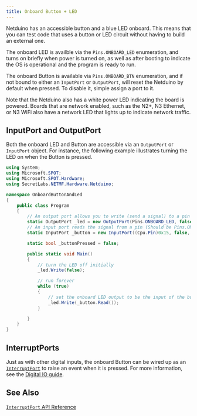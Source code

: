 ```yaml
---
title: Onboard Button + LED
---
```


Netduino has an accessible button and a blue LED onboard. This means that you can test code that uses a button or LED circuit without having to build an external one.

The onboard LED  is availble via the `Pins.ONBOARD_LED` enumeration, and turns on briefly when power is turned on, as well as after booting to indicate the OS is operational and the program is ready to run.

The onboard Button is available via `Pins.ONBOARD_BTN` enumeration, and if not bound to either an `InputPort` or `OutputPort`, will reset the Netduino by default when pressed. To disable it, simple assign a port to it.

Note that the Netduino also has a white power LED indicating the board is powered. Boards that are network enabled, such as the N2+, N3 Ethernet, or N3 WiFi also have a network LED that lights up to indicate network traffic. 

## InputPort and OutputPort

Both the onboard LED and Button are accessible via an `OutputPort` or `InputPort` object. For instance, the following example illustrates turning the LED on when the Button is pressed.


```csharp
using System;
using Microsoft.SPOT;
using Microsoft.SPOT.Hardware;
using SecretLabs.NETMF.Hardware.Netduino;

namespace OnboardButtonAndLed
{
	public class Program
	{
		// An output port allows you to write (send a signal) to a pin
		static OutputPort _led = new OutputPort(Pins.ONBOARD_LED, false);
		// An input port reads the signal from a pin (Should be Pins.ONBOARD_BTN, but there is a bug)
		static InputPort _button = new InputPort((Cpu.Pin)0x15, false, Port.ResistorMode.Disabled);

		static bool _buttonPressed = false;

		public static void Main()
		{
			// turn the LED off initially
			_led.Write(false);

			// run forever
			while (true)
			{
				// set the onboard LED output to be the input of the button
				_led.Write(_button.Read());
			}

		}
	}
}

```

## InterruptPorts

Just as with other digital inputs, the onboard Button can be wired up as an [`InterruptPort`](https://msdn.microsoft.com/en-us/library/microsoft.spot.hardware.interruptport(v=vs.102).aspx) to raise an event when it is pressed. For more information, see the [Digital IO guide](/Netduino/Input_Output/Digital/).

## See Also

[`InterruptPort` API Reference](https://msdn.microsoft.com/en-us/library/microsoft.spot.hardware.interruptport(v=vs.102).aspx)

